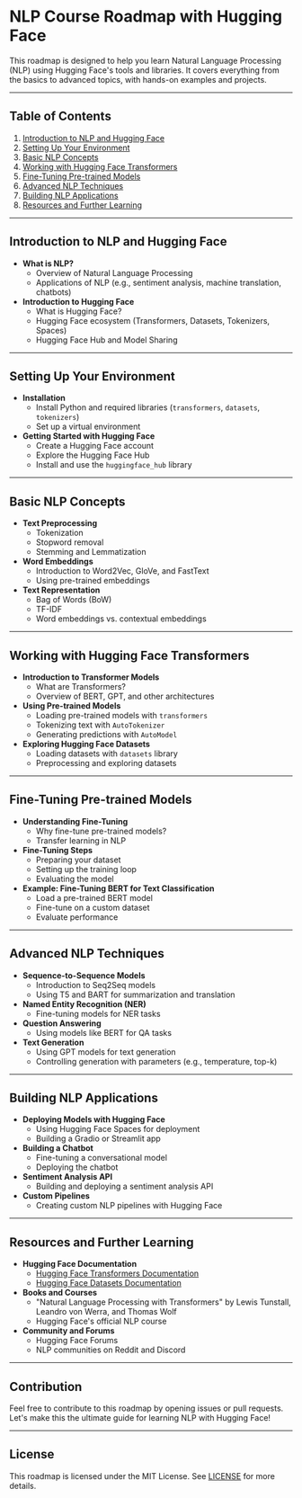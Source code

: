 # NLP Course Roadmap with Hugging Face

This roadmap is designed to help you learn Natural Language Processing (NLP) using Hugging Face's tools and libraries. It covers everything from the basics to advanced topics, with hands-on examples and projects.

---

## Table of Contents
1. [Introduction to NLP and Hugging Face](#introduction-to-nlp-and-hugging-face)
2. [Setting Up Your Environment](#setting-up-your-environment)
3. [Basic NLP Concepts](#basic-nlp-concepts)
4. [Working with Hugging Face Transformers](#working-with-hugging-face-transformers)
5. [Fine-Tuning Pre-trained Models](#fine-tuning-pre-trained-models)
6. [Advanced NLP Techniques](#advanced-nlp-techniques)
7. [Building NLP Applications](#building-nlp-applications)
8. [Resources and Further Learning](#resources-and-further-learning)

---

## Introduction to NLP and Hugging Face
- **What is NLP?**
  - Overview of Natural Language Processing
  - Applications of NLP (e.g., sentiment analysis, machine translation, chatbots)
- **Introduction to Hugging Face**
  - What is Hugging Face?
  - Hugging Face ecosystem (Transformers, Datasets, Tokenizers, Spaces)
  - Hugging Face Hub and Model Sharing

---

## Setting Up Your Environment
- **Installation**
  - Install Python and required libraries (`transformers`, `datasets`, `tokenizers`)
  - Set up a virtual environment
- **Getting Started with Hugging Face**
  - Create a Hugging Face account
  - Explore the Hugging Face Hub
  - Install and use the `huggingface_hub` library

---

## Basic NLP Concepts
- **Text Preprocessing**
  - Tokenization
  - Stopword removal
  - Stemming and Lemmatization
- **Word Embeddings**
  - Introduction to Word2Vec, GloVe, and FastText
  - Using pre-trained embeddings
- **Text Representation**
  - Bag of Words (BoW)
  - TF-IDF
  - Word embeddings vs. contextual embeddings

---

## Working with Hugging Face Transformers
- **Introduction to Transformer Models**
  - What are Transformers?
  - Overview of BERT, GPT, and other architectures
- **Using Pre-trained Models**
  - Loading pre-trained models with `transformers`
  - Tokenizing text with `AutoTokenizer`
  - Generating predictions with `AutoModel`
- **Exploring Hugging Face Datasets**
  - Loading datasets with `datasets` library
  - Preprocessing and exploring datasets

---

## Fine-Tuning Pre-trained Models
- **Understanding Fine-Tuning**
  - Why fine-tune pre-trained models?
  - Transfer learning in NLP
- **Fine-Tuning Steps**
  - Preparing your dataset
  - Setting up the training loop
  - Evaluating the model
- **Example: Fine-Tuning BERT for Text Classification**
  - Load a pre-trained BERT model
  - Fine-tune on a custom dataset
  - Evaluate performance

---

## Advanced NLP Techniques
- **Sequence-to-Sequence Models**
  - Introduction to Seq2Seq models
  - Using T5 and BART for summarization and translation
- **Named Entity Recognition (NER)**
  - Fine-tuning models for NER tasks
- **Question Answering**
  - Using models like BERT for QA tasks
- **Text Generation**
  - Using GPT models for text generation
  - Controlling generation with parameters (e.g., temperature, top-k)

---

## Building NLP Applications
- **Deploying Models with Hugging Face**
  - Using Hugging Face Spaces for deployment
  - Building a Gradio or Streamlit app
- **Building a Chatbot**
  - Fine-tuning a conversational model
  - Deploying the chatbot
- **Sentiment Analysis API**
  - Building and deploying a sentiment analysis API
- **Custom Pipelines**
  - Creating custom NLP pipelines with Hugging Face

---

## Resources and Further Learning
- **Hugging Face Documentation**
  - [Hugging Face Transformers Documentation](https://huggingface.co/docs/transformers/)
  - [Hugging Face Datasets Documentation](https://huggingface.co/docs/datasets/)
- **Books and Courses**
  - "Natural Language Processing with Transformers" by Lewis Tunstall, Leandro von Werra, and Thomas Wolf
  - Hugging Face's official NLP course
- **Community and Forums**
  - Hugging Face Forums
  - NLP communities on Reddit and Discord

---

## Contribution
Feel free to contribute to this roadmap by opening issues or pull requests. Let's make this the ultimate guide for learning NLP with Hugging Face!

---

## License
This roadmap is licensed under the MIT License. See [LICENSE](LICENSE) for more details.
